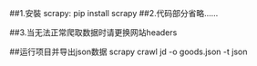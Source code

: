 ##1.安裝 scrapy:
pip install scrapy
##2.代码部分省略……

##3.当无法正常爬取数据时请更换网站headers

##运行项目并导出json数据
scrapy crawl jd -o goods.json -t json
